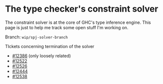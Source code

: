 # The type checker's constraint solver


The constraint solver is at the core of GHC's type inference engine. This page is just to help me track some open stuff I'm working on.


Branch: `wip/spj-solver-branch`


TIckets concerning termination of the solver

- [\#12386](https://gitlab.haskell.org//ghc/ghc/issues/12386) (only loosely related)
- [\#12522](https://gitlab.haskell.org//ghc/ghc/issues/12522)
- [\#12526](https://gitlab.haskell.org//ghc/ghc/issues/12526)
- [\#12444](https://gitlab.haskell.org//ghc/ghc/issues/12444)
- [\#12538](https://gitlab.haskell.org//ghc/ghc/issues/12538)